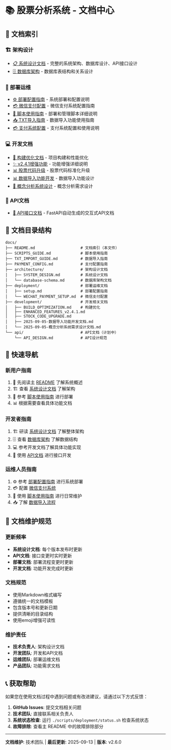 # 📚 股票分析系统 - 文档中心

## 📖 文档索引

### 🏗️ 架构设计
- [📋 系统设计文档](./architecture/SYSTEM_DESIGN.md) - 完整的系统架构、数据库设计、API接口设计
- [🗄️ 数据库架构](./architecture/database-schema.md) - 数据库表结构和关系设计

### 🚀 部署运维
- [⚙️ 部署配置指南](./deployment/setup.md) - 系统部署和配置说明
- [💳 微信支付配置](./deployment/WECHAT_PAYMENT_SETUP.md) - 微信支付系统配置指南
- [🔧 脚本使用指南](./SCRIPTS_GUIDE.md) - 部署和管理脚本详细说明
- [📥 TXT导入指南](./TXT_IMPORT_GUIDE.md) - 数据导入功能使用指南
- [💳 支付系统配置](./PAYMENT_CONFIG.md) - 支付系统配置和使用说明

### 💻 开发文档
- [🔧 构建优化文档](./development/BUILD_OPTIMIZATION.md) - 项目构建和性能优化
- [✨ v2.4.1增强功能](./development/ENHANCED_FEATURES_v2.4.1.md) - 功能增强详细说明
- [📊 股票代码升级](./development/STOCK_CODE_UPGRADE.md) - 股票代码标准化升级
- [📊 数据导入功能开发](./development/2025-09-05-数据导入功能开发文档.md) - 数据导入功能设计
- [🎯 概念分析系统设计](./development/2025-09-05-概念分析系统需求设计文档.md) - 概念分析需求设计

### 🔗 API文档
- [📡 API接口文档](http://localhost:3007/docs) - FastAPI自动生成的交互式API文档

## 📁 文档目录结构

```
docs/
├── README.md                    # 文档索引（本文件）
├── SCRIPTS_GUIDE.md             # 脚本使用指南
├── TXT_IMPORT_GUIDE.md          # 数据导入指南
├── PAYMENT_CONFIG.md            # 支付配置指南
├── architecture/                # 架构设计文档
│   ├── SYSTEM_DESIGN.md         # 系统设计文档
│   └── database-schema.md       # 数据库架构文档
├── deployment/                  # 部署运维文档
│   ├── setup.md                 # 部署配置指南
│   └── WECHAT_PAYMENT_SETUP.md  # 微信支付配置
├── development/                 # 开发相关文档
│   ├── BUILD_OPTIMIZATION.md    # 构建优化
│   ├── ENHANCED_FEATURES_v2.4.1.md
│   ├── STOCK_CODE_UPGRADE.md
│   ├── 2025-09-05-数据导入功能开发文档.md
│   └── 2025-09-05-概念分析系统需求设计文档.md
└── api/                         # API文档（计划中）
    └── API_DESIGN.md            # API设计规范
```

## 🚀 快速导航

### 新用户指南
1. 📖 先阅读主 [README](../README.md) 了解系统概述
2. 🏗️ 查看 [系统设计文档](./architecture/SYSTEM_DESIGN.md) 了解架构
3. 🔧 参考 [脚本使用指南](./SCRIPTS_GUIDE.md) 进行部署
4. 📊 根据需要查看具体功能文档

### 开发者指南
1. 🏗️ 研读 [系统设计文档](./architecture/SYSTEM_DESIGN.md) 了解整体架构
2. 🗄️ 查看 [数据库架构](./architecture/database-schema.md) 了解数据结构
3. 💻 参考开发文档了解具体功能实现
4. 🔗 使用 [API文档](http://localhost:3007/docs) 进行接口开发

### 运维人员指南
1. ⚙️ 参考 [部署配置指南](./deployment/setup.md) 进行系统部署
2. 💳 配置 [微信支付系统](./deployment/WECHAT_PAYMENT_SETUP.md)
3. 🔧 使用 [脚本使用指南](./SCRIPTS_GUIDE.md) 进行日常维护
4. 📥 了解 [数据导入流程](./TXT_IMPORT_GUIDE.md)

## 🔄 文档维护规范

### 更新频率
- **系统设计文档**: 每个版本发布时更新
- **API文档**: 接口变更时实时更新
- **部署文档**: 部署流程变更时更新
- **开发文档**: 功能开发完成时更新

### 文档规范
- 使用Markdown格式编写
- 遵循统一的文档模板
- 包含版本号和更新日期
- 提供清晰的目录结构
- 使用emoji增强可读性

### 维护责任
- **技术负责人**: 架构设计文档
- **开发团队**: 开发和API文档
- **运维团队**: 部署运维文档
- **产品团队**: 功能需求文档

## 📞 获取帮助

如果您在使用文档过程中遇到问题或有改进建议，请通过以下方式反馈：

1. **GitHub Issues**: 提交文档相关问题
2. **技术团队**: 直接联系相关负责人
3. **系统状态检查**: 运行 `./scripts/deployment/status.sh` 检查系统状态
4. **故障排除**: 查看主 README 中的故障排除部分

---

**文档维护**: 技术团队 | **最后更新**: 2025-09-13 | **版本**: v2.6.0